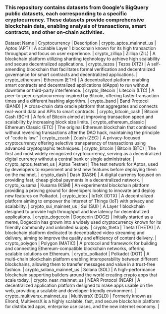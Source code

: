 

### This repository contains datasets from Google's BigQuery public datasets, each corresponding to a specific cryptocurrency. These datasets provide comprehensive blockchain data, enabling analysis of transactions, smart contracts, and other on-chain activities.


Dataset Name | Cryptocurrency | Description |
crypto_aptos_mainnet_us | Aptos (APT) | A scalable Layer 1 blockchain known for its high transaction throughput and focus on user experience. |
crypto_zilliqa | Zilliqa (ZIL) | A blockchain platform utilizing sharding technology to achieve high scalability and secure decentralized applications. |
crypto_tezos | Tezos (XTZ) | A self-amending blockchain that facilitates formal verification and decentralized governance for smart contracts and decentralized applications. |
crypto_ethereum | Ethereum (ETH) | A decentralized platform enabling smart contracts and decentralized applications (dApps) to run without downtime or third-party interference. |
crypto_litecoin | Litecoin (LTC) | A peer-to-peer cryptocurrency inspired by Bitcoin, offering faster transaction times and a different hashing algorithm. |
crypto_band | Band Protocol (BAND) | A cross-chain data oracle platform that aggregates and connects real-world data and APIs to smart contracts. |
crypto_bitcoin_cash | Bitcoin Cash (BCH) | A fork of Bitcoin aimed at improving transaction speed and scalability by increasing block size limits. |
crypto_ethereum_classic | Ethereum Classic (ETC) | The original Ethereum blockchain that continued without reversing transactions after the DAO hack, maintaining the principle of "code is law." |
crypto_zcash | Zcash (ZEC) | A privacy-focused cryptocurrency offering selective transparency of transactions using advanced cryptographic techniques. |
crypto_bitcoin | Bitcoin (BTC) | The first and most widely recognized cryptocurrency, serving as a decentralized digital currency without a central bank or single administrator. |
crypto_aptos_testnet_us | Aptos Testnet | The test network for Aptos, used by developers to experiment and test new features before deploying them on the mainnet. |
crypto_dash | Dash (DASH) | A digital currency focused on providing fast, cheap global payments in a decentralized network. |
crypto_kusama | Kusama (KSM) | An experimental blockchain platform providing a proving ground for developers looking to innovate and deploy new features on Polkadot. |
crypto_iotex | IoTeX (IOTX) | A decentralized platform aiming to empower the Internet of Things (IoT) with privacy and scalability. |
crypto_sui_mainnet_us | Sui (SUI) | A Layer 1 blockchain designed to provide high throughput and low latency for decentralized applications. |
crypto_dogecoin | Dogecoin (DOGE) | Initially started as a meme, Dogecoin has grown into a widely used cryptocurrency known for its friendly community and unlimited supply. |
crypto_theta | Theta (THETA) | A blockchain platform dedicated to decentralized video streaming and delivery, aiming to improve the quality and efficiency of content delivery. |
crypto_polygon | Polygon (MATIC) | A protocol and framework for building and connecting Ethereum-compatible blockchain networks, offering scalable solutions on Ethereum. |
crypto_polkadot | Polkadot (DOT) | A multi-chain blockchain platform enabling interoperability between different blockchains, allowing them to transfer messages and value in a trust-free fashion. |
crypto_solana_mainnet_us | Solana (SOL) | A high-performance blockchain supporting builders around the world creating crypto apps that scale today. |
crypto_near_mainnet_us | NEAR Protocol (NEAR) | A decentralized application platform designed to make apps usable on the web, providing a scalable and developer-friendly environment. |
crypto_multiversx_mainnet_eu | MultiversX (EGLD) | Formerly known as Elrond, MultiversX is a highly scalable, fast, and secure blockchain platform for distributed apps, enterprise use cases, and the new internet economy. |
